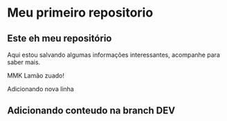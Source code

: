 # Meu primeiro repositorio

## Este eh meu repositório

Aqui estou salvando algumas informações interessantes, acompanhe para saber mais. 

MMK Lamão zuado!



Adicionando nova linha
## Adicionando conteudo na branch DEV
